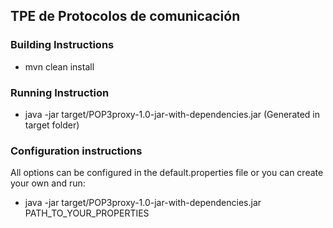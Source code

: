 ## TPE de Protocolos de comunicación

### Building Instructions ###

* mvn clean install

### Running Instruction ###
* java -jar target/POP3proxy-1.0-jar-with-dependencies.jar (Generated in target folder)

### Configuration instructions ###
All options can be configured in the default.properties file or you can create your own and run:

* java -jar target/POP3proxy-1.0-jar-with-dependencies.jar PATH_TO_YOUR_PROPERTIES
